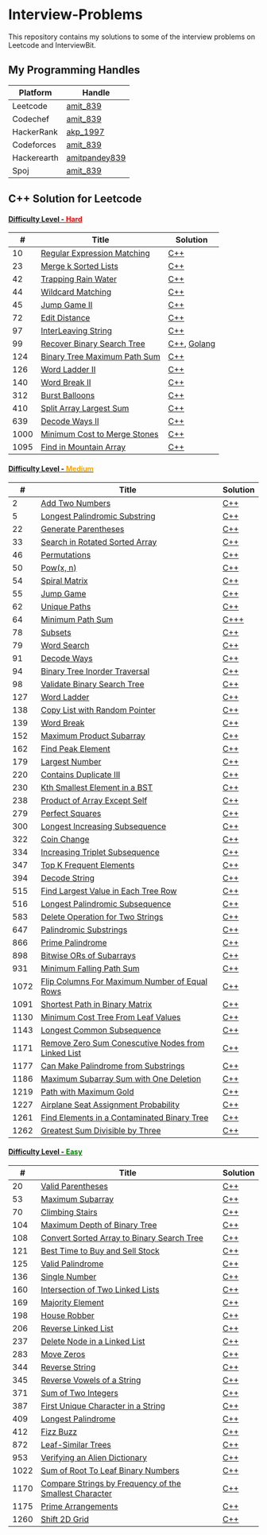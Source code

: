 # Interview-Problems
This repository contains my solutions to some of the interview problems on Leetcode and InterviewBit.

## My Programming Handles
| Platform | Handle |
| -------- | ------ |
|Leetcode|[amit_839](https://leetcode.com/amit_839/)|
|Codechef|[amit_839](https://www.codechef.com/users/amit_839)|
|HackerRank|[akp_1997](https://www.hackerrank.com/akp_1997?hr_r=1)|
|Codeforces|[amit_839](https://codeforces.com/profile/amit_839)|
|Hackerearth|[amitpandey839](https://www.hackerearth.com/@amitpandey839)|
|Spoj|[amit_839](https://www.spoj.com/users/amit_839/)|

## C++ Solution for Leetcode

#### [Difficulty Level - <span style="color:red">Hard</span>](./Leetcode/Hard/)

| # | Title | Solution |
|---| ----- | -------- |
|10|[Regular Expression Matching](https://leetcode.com/problems/regular-expression-matching/)|[C++](./Leetcode/Hard/10.cpp)|
|23|[Merge k Sorted Lists](https://leetcode.com/problems/merge-k-sorted-lists/)|[C++](./Leetcode/Hard/23.cpp)|
|42|[Trapping Rain Water](https://leetcode.com/problems/trapping-rain-water/)|[C++](./Leetcode/Hard/42.cpp)|
|44|[Wildcard Matching](https://leetcode.com/problems/wildcard-matching/)|[C++](./Leetcode/Hard/44.cpp)|
|45|[Jump Game II](https://leetcode.com/problems/jump-game-ii)|[C++](./Leetcode/Hard/45.cpp)|
|72|[Edit Distance](https://leetcode.com/problems/edit-distance/)|[C++](./Leetcode/Hard/72.cpp)|
|97|[InterLeaving String](https://leetcode.com/problems/interleaving-string/)|[C++](./Leetcode/Hard/97.cpp)|
|99|[Recover Binary Search Tree](https://leetcode.com/problems/recover-binary-search-tree/)|[C++](./Leetcode/Hard/99.cpp), [Golang](./Leetcode/Hard/99.go)
|124|[Binary Tree Maximum Path Sum](https://leetcode.com/problems/binary-tree-maximum-path-sum/)|[C++](./Leetcode/Hard/124.cpp)|
|126|[Word Ladder II](https://leetcode.com/problems/word-ladder-ii/)|[C++](./Leetcode/Hard/126.cpp)|
|140|[Word Break II](https://leetcode.com/problems/word-break-ii/)|[C++](./Leetcode/Hard/140.cpp)|
|312|[Burst Balloons](https://leetcode.com/problems/burst-balloons/)|[C++](./Leetcode/Hard/312.cpp)|
|410|[Split Array Largest Sum](https://leetcode.com/problems/split-array-largest-sum/)|[C++](./Leetcode/Hard/410.cpp)|
|639|[Decode Ways II](https://leetcode.com/problems/decode-ways-ii/)|[C++](./Leetcode/Hard/639.cpp)|
|1000|[Minimum Cost to Merge Stones](https://leetcode.com/problems/minimum-cost-to-merge-stones/)|[C++](./Leetcode/Hard/1000.cpp)|
|1095|[Find in Mountain Array](https://leetcode.com/problems/find-in-mountain-array/)|[C++](./Leetcode/Hard/1095.cpp)|


#### [Difficulty Level - <span style="color:orange">Medium</span>](./Leetcode/Medium/)
| # | Title | Solution |
|---| ----- | -------- |
|2|[Add Two Numbers](https://leetcode.com/problems/add-two-numbers/)|[C++](./Leetcode/Medium/2.cpp)|
|5|[Longest Palindromic Substring](https://leetcode.com/problems/longest-palindromic-substring/)|[C++](./Leetcode/Medium/5.cpp)|
|22|[Generate Parentheses](https://leetcode.com/problems/generate-parentheses/)|[C++](./Leetcode/Medium/22.cpp)|
|33|[Search in Rotated Sorted Array](https://leetcode.com/problems/search-in-rotated-sorted-array/)|[C++](./Leetcode/Medium/33.cpp)|
|46|[Permutations](https://leetcode.com/problems/permutations/)|[C++](./Leetcode/Medium/46.cpp)|
|50|[Pow(x, n)](https://leetcode.com/problems/powx-n/)|[C++](./Leetcode/Medium/50.cpp)|
|54|[Spiral Matrix](https://leetcode.com/problems/spiral-matrix/)|[C++](./Leetcode/Medium/54.cpp)|
|55|[Jump Game](https://leetcode.com/problems/jump-game/)|[C++](./Leetcode/Medium/55.cpp)|
|62|[Unique Paths](https://leetcode.com/problems/unique-paths/)|[C++](./Leetcode/Medium/62.cpp)|
|64|[Minimum Path Sum](https://leetcode.com/problems/minimum-path-sum/)|[C+++](./Leetcode/Medium/64.cpp)|
|78|[Subsets](https://leetcode.com/problems/subsets/)|[C++](./Leetcode/Medium/78.cpp)|
|79|[Word Search](https://leetcode.com/problems/word-search/)|[C++](./Leetcode/Medium/79.cpp)|
|91|[Decode Ways](https://leetcode.com/problems/decode-ways/)|[C++](./Leetcode/Medium/91.cpp)|
|94|[Binary Tree Inorder Traversal](https://leetcode.com/problems/binary-tree-inorder-traversal/)|[C++](./Leetcode/Medium/94.cpp)|
|98|[Validate Binary Search Tree](https://leetcode.com/problems/validate-binary-search-tree/)|[C++](./Leetcode/Medium/98.cpp)|
|127|[Word Ladder](https://leetcode.com/problems/word-ladder/)|[C++](./Leetcode/Medium/127.cpp)|
|138|[Copy List with Random Pointer](https://leetcode.com/problems/copy-list-with-random-pointer/)|[C++](./Leetcode/Medium/138.cpp)|
|139|[Word Break](https://leetcode.com/problems/word-break/)|[C++](./Leetcode/Medium/139.cpp)|
|152|[Maximum Product Subarray](https://leetcode.com/problems/maximum-product-subarray/)|[C++](./Leetcode/Medium/152.cpp)|
|162|[Find Peak Element](https://leetcode.com/problems/find-peak-element/)|[C++](./Leetcode/Medium/162.cpp)|
|179|[Largest Number](https://leetcode.com/problems/largest-number/)|[C++](./Leetcode/Medium/179.cpp)|
|220|[Contains Duplicate III](https://leetcode.com/problems/contains-duplicate-iii/)|[C++](./Leetcode/Medium/220.cpp)|
|230|[Kth Smallest Element in a BST](https://leetcode.com/problems/kth-smallest-element-in-a-bst/)|[C++](./Leetcode/Medium/230.cpp)|
|238|[Product of Array Except Self](https://leetcode.com/problems/product-of-array-except-self/)|[C++](./Leetcode/Medium/238.cpp)|
|279|[Perfect Squares](https://leetcode.com/problems/perfect-squares/)|[C++](./Leetcode/Medium/279.cpp)|
|300|[Longest Increasing Subsequence](https://leetcode.com/problems/longest-increasing-subsequence/)|[C++](./Leetcode/Medium/300.cpp)|
|322|[Coin Change](https://leetcode.com/problems/coin-change/)|[C++](./Leetcode/Medium/322.cpp)|
|334|[Increasing Triplet Subsequence](https://leetcode.com/problems/increasing-triplet-subsequence/)|[C++](./Leetcode/Medium/334.cpp)|
|347|[Top K Frequent Elements](https://leetcode.com/problems/top-k-frequent-elements/)|[C++](./Leetcode/Medium/347.cpp)|
|394|[Decode String](https://leetcode.com/problems/decode-string/)|[C++](./Leetcode/Medium/394.cpp)|
|515|[Find Largest Value in Each Tree Row](https://leetcode.com/problems/find-largest-value-in-each-tree-row/)|[C++](./Leetcode/Medium/515.cpp)|
|516|[Longest Palindromic Subsequence](https://leetcode.com/problems/longest-palindromic-subsequence/)|[C++](./Leetcode/Medium/516.cpp)|
|583|[Delete Operation for Two Strings](https://leetcode.com/problems/delete-operation-for-two-strings/)|[C++](./Leetcode/Medium/583.cpp)|
|647|[Palindromic Substrings](https://leetcode.com/problems/palindromic-substrings/)|[C++](./Leetcode/Medium/647.cpp)|
|866|[Prime Palindrome](https://leetcode.com/problems/prime-palindrome/)|[C++](./Leetcode/Medium/866.cpp)|
|898|[Bitwise ORs of Subarrays](https://leetcode.com/problems/bitwise-ors-of-subarrays/)|[C++](./Leetcode/Medium/898.cpp)|
|931|[Minimum Falling Path Sum](https://leetcode.com/problems/minimum-falling-path-sum/)|[C++](./Leetcode/Medium/931.cpp)|
|1072|[Flip Columns For Maximum Number of Equal Rows](https://leetcode.com/problems/flip-columns-for-maximum-number-of-equal-rows/)|[C++](./Leetcode/Medium/1072.cpp)|
|1091|[Shortest Path in Binary Matrix](https://leetcode.com/problems/shortest-path-in-binary-matrix/)|[C++](./Leetcode/Medium/1091.cpp)|
|1130|[Minimum Cost Tree From Leaf Values](https://leetcode.com/problems/minimum-cost-tree-from-leaf-values/)|[C++](./Leetcode/Medium/1130.cpp)|
|1143|[Longest Common Subsequence](https://leetcode.com/problems/longest-common-subsequence/)|[C++](./Leetcode/Medium/1143.cpp)|
|1171|[Remove Zero Sum Conescutive Nodes from Linked List](https://leetcode.com/contest/weekly-contest-151/problems/remove-zero-sum-consecutive-nodes-from-linked-list/)|[C++](./Leetcode/Medium/1171.cpp)|
|1177|[Can Make Palindrome from Substrings](https://leetcode.com/contest/weekly-contest-152/problems/can-make-palindrome-from-substring/)|[C++](./Leetcode/Medium/1177.cpp)|
|1186|[Maximum Subarray Sum with One Deletion](https://leetcode.com/problems/maximum-subarray-sum-with-one-deletion/)|[C++](./Leetcode/Medium/1186.cpp)|
|1219|[Path with Maximum Gold](https://leetcode.com/problems/path-with-maximum-gold/)|[C++](./Leetcode/Medium/1219.cpp)|
|1227|[Airplane Seat Assignment Probability](https://leetcode.com/problems/airplane-seat-assignment-probability/)|[C++](./Leetcode/Medium/1227.cpp)|
|1261|[Find Elements in a Contaminated Binary Tree](https://leetcode.com/problems/find-elements-in-a-contaminated-binary-tree/)|[C++](./Leetcode/Medium/1261.cpp)|
|1262|[Greatest Sum Divisible by Three](https://leetcode.com/problems/greatest-sum-divisible-by-three/)|[C++](./Leetcode/Medium/1262.cpp)|


#### [Difficulty Level - <span style="color:green">Easy</span>](./Leetcode/Easy/)
| # | Title | Solution |
|---| ----- | -------- |
|20|[Valid Parentheses](https://leetcode.com/problems/valid-parentheses/)|[C++](./Leetcode/Easy/20.cpp)|
|53|[Maximum Subarray](https://leetcode.com/problems/maximum-subarray/)|[C++](./Leetcode/Easy/53.cpp)|
|70|[Climbing Stairs](https://leetcode.com/problems/climbing-stairs/)|[C++](./Leetcode/Easy/70.cpp)|
|104|[Maximum Depth of Binary Tree](https://leetcode.com/problems/maximum-depth-of-binary-tree/)|[C++](./Leetcode/Easy/104.cpp)|
|108|[Convert Sorted Array to Binary Search Tree](https://leetcode.com/problems/convert-sorted-array-to-binary-search-tree/)|[C++](./Leetcode/Easy/108.cpp)|
|121|[Best Time to Buy and Sell Stock](https://leetcode.com/problems/best-time-to-buy-and-sell-stock/)|[C++](./Leetcode/Easy/121.cpp)|
|125|[Valid Palindrome](https://leetcode.com/problems/valid-palindrome/)|[C++](./Leetcode/Easy/125.cpp)|
|136|[Single Number](https://leetcode.com/problems/single-number/submissions/)|[C++](./Leetcode/Easy/136.cpp)|
|160|[Intersection of Two Linked Lists](https://leetcode.com/problems/intersection-of-two-linked-lists/)|[C++](./Leetcode/Easy/160.cpp)|
|169|[Majority Element](https://leetcode.com/problems/majority-element/)|[C++](./Leetcode/Easy/169.cpp)|
|198|[House Robber](https://leetcode.com/problems/house-robber/)|[C++](./Leetcode/Easy/198.cpp)|
|206|[Reverse Linked List](https://leetcode.com/problems/reverse-linked-list/)|[C++](./Leetcode/Easy/206.cpp)|
|237|[Delete Node in a Linked List](https://leetcode.com/problems/delete-node-in-a-linked-list/)|[C++](./Leetcode/Easy/237.cpp)|
|283|[Move Zeros](https://leetcode.com/problems/move-zeroes/)|[C++](./Leetcode/Easy/283.cpp)|
|344|[Reverse String](https://leetcode.com/problems/reverse-string/)|[C++](./Leetcode/Easy/344.cpp)|
|345|[Reverse Vowels of a String](https://leetcode.com/problems/reverse-vowels-of-a-string/)|[C++](./Leetcode/Easy/345.cpp)|
|371|[Sum of Two Integers](https://leetcode.com/problems/sum-of-two-integers/)|[C++](./Leetcode/Easy/371.cpp)|
|387|[First Unique Character in a String](https://leetcode.com/problems/first-unique-character-in-a-string/)|[C++](./Leetcode/Easy/387.cpp)|
|409|[Longest Palindrome](https://leetcode.com/problems/longest-palindrome/)|[C++](./Leetcode/Easy/409.cpp)|
|412|[Fizz Buzz](https://leetcode.com/problems/fizz-buzz/)|[C++](./Leetcode/Easy/412.cpp)|
|872|[Leaf-Similar Trees](https://leetcode.com/problems/leaf-similar-trees/)|[C++](./Leetcode/Easy/872.cpp)|
|953|[Verifying an Alien Dictionary](https://leetcode.com/problems/verifying-an-alien-dictionary/)|[C++](./Leetcode/Easy/953.cpp)|
|1022|[Sum of Root To Leaf Binary Numbers](https://leetcode.com/problems/sum-of-root-to-leaf-binary-numbers/)|[C++](./Leetcode/Easy/1022.cpp)|
|1170|[Compare Strings by Frequency of the Smallest Character](https://leetcode.com/problems/compare-strings-by-frequency-of-the-smallest-character/)|[C++](./Leetcode/Easy/1170.cpp)|
|1175|[Prime Arrangements](https://leetcode.com/problems/prime-arrangements/)|[C++](./Leetcode/Easy/1175.cpp)|
|1260|[Shift 2D Grid](https://leetcode.com/problems/shift-2d-grid/)|[C++](./Leetcode/Easy/1260.cpp)|
